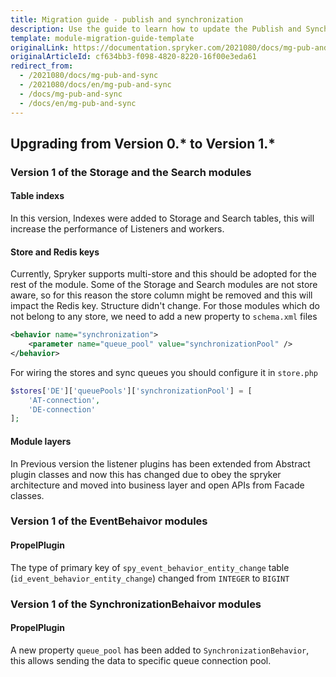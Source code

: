 ```yaml
---
title: Migration guide - publish and synchronization
description: Use the guide to learn how to update the Publish and Synchronization module to a newer version.
template: module-migration-guide-template
originalLink: https://documentation.spryker.com/2021080/docs/mg-pub-and-sync
originalArticleId: cf634bb3-f098-4820-8220-16f00e3eda61
redirect_from:
  - /2021080/docs/mg-pub-and-sync
  - /2021080/docs/en/mg-pub-and-sync
  - /docs/mg-pub-and-sync
  - /docs/en/mg-pub-and-sync
---
```


## Upgrading from Version 0.* to Version 1.*

### Version 1 of the Storage and the Search modules

#### Table indexs
In this version, Indexes were added to Storage and Search tables, this will increase the performance of Listeners and workers.

#### Store and Redis keys
Currently, Spryker supports multi-store and this should be adopted for the rest of the module. Some of the Storage and Search modules are not store aware, so for this reason the store column might be removed and this will impact the Redis key. Structure didn't change. For those modules which do not belong to any store, we need to add a new property to `schema.xml` files

```xml
<behavior name="synchronization">
	<parameter name="queue_pool" value="synchronizationPool" />
</behavior>
```
For wiring the stores and sync queues you should configure it in `store.php`

```php
$stores['DE']['queuePools']['synchronizationPool'] = [
	'AT-connection',
	'DE-connection'
];
```
#### Module layers
In Previous version the listener plugins has been extended from Abstract plugin classes and now this has changed due to obey the spryker architecture and moved into business layer and open APIs from Facade classes.

### Version 1 of the EventBehaivor modules

#### PropelPlugin
The type of primary key of `spy_event_behavior_entity_change` table (`id_event_behavior_entity_change`) changed from `INTEGER` to `BIGINT`

### Version 1 of the SynchronizationBehaivor modules

#### PropelPlugin
A new property `queue_pool` has been added to `SynchronizationBehavior`, this allows sending the data to specific queue connection pool.

